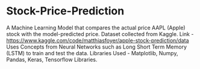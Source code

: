# Stock-Price-Prediction

A Machine Learning Model that compares the actual price AAPL (Apple) stock with the model-predicted price.
Dataset collected from Kaggle. Link - https://www.kaggle.com/code/matthiasfoyer/apple-stock-prediction/data
Uses Concepts from Neural Networks such as Long Short Term Memory (LSTM) to train and test the data.
Libraries Used - Matplotlib, Numpy, Pandas, Keras, Tensorflow Libraries.
